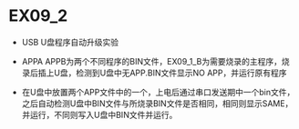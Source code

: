 # EX09_2

- USB U盘程序自动升级实验

- APPA APPB为两个不同程序的BIN文件，EX09_1_B为需要烧录的主程序，烧录后插上U盘，检测到U盘中无APP.BIN文件显示NO APP，并运行原有程序

- 在U盘中放置两个APP文件中的一个，上电后通过串口发送期中一个bin文件，之后自动检测U盘中BIN文件与所烧录BIN文件是否相同，相同则显示SAME，并运行，不同则写入U盘中BIN文件并运行。

  